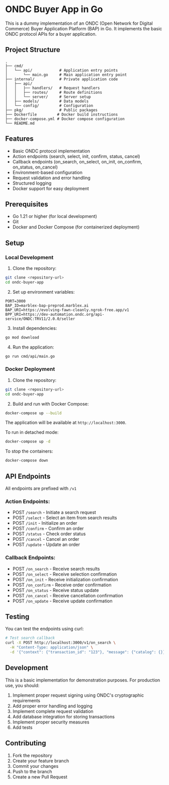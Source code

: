 # ONDC Buyer App in Go

This is a dummy implementation of an ONDC (Open Network for Digital Commerce) Buyer Application Platform (BAP) in Go. It implements the basic ONDC protocol APIs for a buyer application.

## Project Structure

```
.
├── cmd/
│   └── api/            # Application entry points
│       └── main.go     # Main application entry point
├── internal/           # Private application code
│   ├── api/           
│   │   ├── handlers/   # Request handlers
│   │   ├── routes/     # Route definitions
│   │   └── server/     # Server setup
│   ├── models/         # Data models
│   └── config/         # Configuration
├── pkg/                # Public packages
├── Dockerfile         # Docker build instructions
├── docker-compose.yml # Docker compose configuration
└── README.md
```

## Features

- Basic ONDC protocol implementation
- Action endpoints (search, select, init, confirm, status, cancel)
- Callback endpoints (on_search, on_select, on_init, on_confirm, on_status, on_cancel)
- Environment-based configuration
- Request validation and error handling
- Structured logging
- Docker support for easy deployment

## Prerequisites

- Go 1.21 or higher (for local development)
- Git
- Docker and Docker Compose (for containerized deployment)

## Setup

### Local Development

1. Clone the repository:
```bash
git clone <repository-url>
cd ondc-buyer-app
```

2. Set up environment variables:
```env
PORT=3000
BAP_ID=marblex-bap-preprod.marblex.ai
BAP_URI=https://evolving-fawn-cleanly.ngrok-free.app/v1
BPP_URI=https://dev-automation.ondc.org/api-service/ONDC:TRV11/2.0.0/seller
```

3. Install dependencies:
```bash
go mod download
```

4. Run the application:
```bash
go run cmd/api/main.go
```

### Docker Deployment

1. Clone the repository:
```bash
git clone <repository-url>
cd ondc-buyer-app
```

2. Build and run with Docker Compose:
```bash
docker-compose up --build
```

The application will be available at `http://localhost:3000`.

To run in detached mode:
```bash
docker-compose up -d
```

To stop the containers:
```bash
docker-compose down
```

## API Endpoints

All endpoints are prefixed with `/v1`

### Action Endpoints:
- POST `/search` - Initiate a search request
- POST `/select` - Select an item from search results
- POST `/init` - Initialize an order
- POST `/confirm` - Confirm an order
- POST `/status` - Check order status
- POST `/cancel` - Cancel an order
- POST `/update` - Update an order

### Callback Endpoints:
- POST `/on_search` - Receive search results
- POST `/on_select` - Receive selection confirmation
- POST `/on_init` - Receive initialization confirmation
- POST `/on_confirm` - Receive order confirmation
- POST `/on_status` - Receive status update
- POST `/on_cancel` - Receive cancellation confirmation
- POST `/on_update` - Receive update confirmation

## Testing

You can test the endpoints using curl:

```bash
# Test search callback
curl -X POST http://localhost:3000/v1/on_search \
  -H "Content-Type: application/json" \
  -d '{"context": {"transaction_id": "123"}, "message": {"catalog": {}}}'
```

## Development

This is a basic implementation for demonstration purposes. For production use, you should:

1. Implement proper request signing using ONDC's cryptographic requirements
2. Add proper error handling and logging
3. Implement complete request validation
4. Add database integration for storing transactions
5. Implement proper security measures
6. Add tests

## Contributing

1. Fork the repository
2. Create your feature branch
3. Commit your changes
4. Push to the branch
5. Create a new Pull Request 